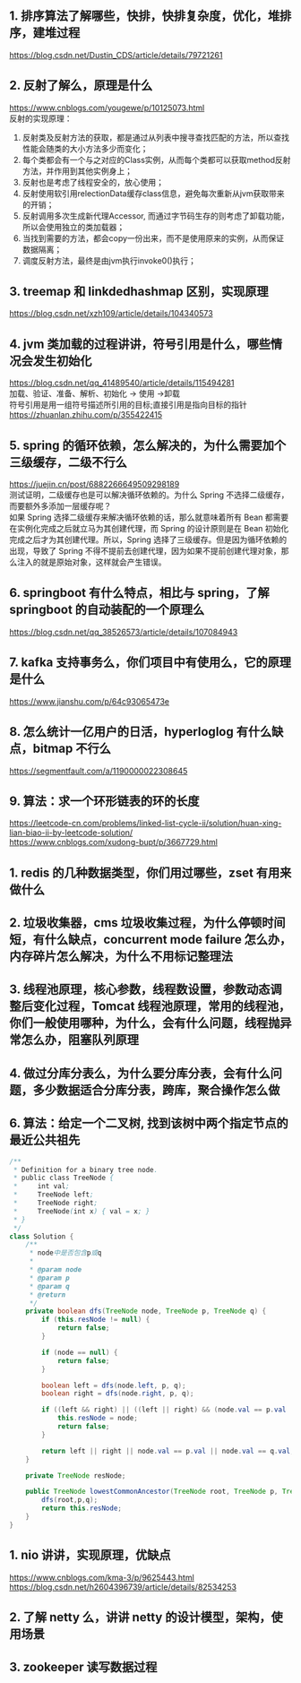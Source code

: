 ## 1. 排序算法了解哪些，快排，快排复杂度，优化，堆排序，建堆过程
https://blog.csdn.net/Dustin_CDS/article/details/79721261  

## 2. 反射了解么，原理是什么
https://www.cnblogs.com/yougewe/p/10125073.html  
反射的实现原理：  
1. 反射类及反射方法的获取，都是通过从列表中搜寻查找匹配的方法，所以查找性能会随类的大小方法多少而变化；  
2. 每个类都会有一个与之对应的Class实例，从而每个类都可以获取method反射方法，并作用到其他实例身上；  
3. 反射也是考虑了线程安全的，放心使用；  
4. 反射使用软引用relectionData缓存class信息，避免每次重新从jvm获取带来的开销；  
5. 反射调用多次生成新代理Accessor, 而通过字节码生存的则考虑了卸载功能，所以会使用独立的类加载器；  
6. 当找到需要的方法，都会copy一份出来，而不是使用原来的实例，从而保证数据隔离；  
7. 调度反射方法，最终是由jvm执行invoke0()执行；  

## 3. treemap 和 linkdedhashmap 区别，实现原理
https://blog.csdn.net/xzh109/article/details/104340573  

## 4. jvm 类加载的过程讲讲，符号引用是什么，哪些情况会发生初始化
https://blog.csdn.net/qq_41489540/article/details/115494281  
加载、验证、准备、解析、初始化  -> 使用  ->卸载  
符号引用是用一组符号描述所引用的目标;直接引用是指向目标的指针  
https://zhuanlan.zhihu.com/p/355422415  

## 5. spring 的循环依赖，怎么解决的，为什么需要加个三级缓存，二级不行么
https://juejin.cn/post/6882266649509298189  
测试证明，二级缓存也是可以解决循环依赖的。为什么 Spring 不选择二级缓存，而要额外多添加一层缓存呢？  
如果 Spring 选择二级缓存来解决循环依赖的话，那么就意味着所有 Bean 都需要在实例化完成之后就立马为其创建代理，而 Spring 的设计原则是在 Bean 初始化完成之后才为其创建代理。所以，Spring 选择了三级缓存。但是因为循环依赖的出现，导致了 Spring 不得不提前去创建代理，因为如果不提前创建代理对象，那么注入的就是原始对象，这样就会产生错误。  

## 6. springboot 有什么特点，相比与 spring，了解 springboot 的自动装配的一个原理么
https://blog.csdn.net/qq_38526573/article/details/107084943  

## 7. kafka 支持事务么，你们项目中有使用么，它的原理是什么
https://www.jianshu.com/p/64c93065473e  

## 8. 怎么统计一亿用户的日活，hyperloglog 有什么缺点，bitmap 不行么
https://segmentfault.com/a/1190000022308645  

## 9. 算法：求一个环形链表的环的长度
https://leetcode-cn.com/problems/linked-list-cycle-ii/solution/huan-xing-lian-biao-ii-by-leetcode-solution/  
https://www.cnblogs.com/xudong-bupt/p/3667729.html  

## 1. redis 的几种数据类型，你们用过哪些，zset 有用来做什么

## 2. 垃圾收集器，cms 垃圾收集过程，为什么停顿时间短，有什么缺点，concurrent mode failure 怎么办，内存碎片怎么解决，为什么不用标记整理法

## 3. 线程池原理，核心参数，线程数设置，参数动态调整后变化过程，Tomcat 线程池原理，常用的线程池，你们一般使用哪种，为什么，会有什么问题，线程抛异常怎么办，阻塞队列原理

## 4. 做过分库分表么，为什么要分库分表，会有什么问题，多少数据适合分库分表，跨库，聚合操作怎么做

## 6. 算法：给定一个二叉树, 找到该树中两个指定节点的最近公共祖先
```java
/**
 * Definition for a binary tree node.
 * public class TreeNode {
 *     int val;
 *     TreeNode left;
 *     TreeNode right;
 *     TreeNode(int x) { val = x; }
 * }
 */
class Solution {
    /**
     * node中是否包含p或q
     *
     * @param node
     * @param p
     * @param q
     * @return
     */
    private boolean dfs(TreeNode node, TreeNode p, TreeNode q) {
        if (this.resNode != null) {
            return false;
        }

        if (node == null) {
            return false;
        }

        boolean left = dfs(node.left, p, q);
        boolean right = dfs(node.right, p, q);

        if ((left && right) || ((left || right) && (node.val == p.val || node.val == q.val))) {
            this.resNode = node;
            return false;
        }

        return left || right || node.val == p.val || node.val == q.val;
    }

    private TreeNode resNode;

    public TreeNode lowestCommonAncestor(TreeNode root, TreeNode p, TreeNode q) {
        dfs(root,p,q);
        return this.resNode;
    }
}
```


## 1. nio 讲讲，实现原理，优缺点
https://www.cnblogs.com/kma-3/p/9625443.html  
https://blog.csdn.net/h2604396739/article/details/82534253  

## 2. 了解 netty 么，讲讲 netty 的设计模型，架构，使用场景

## 3. zookeeper 读写数据过程
